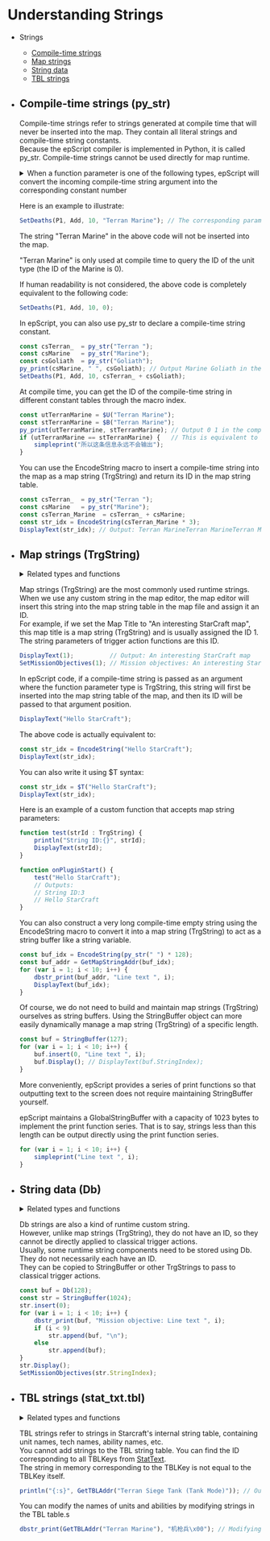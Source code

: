 # Understanding Strings

- Strings
    - [Compile-time strings](#compile-time-strings-py_str)
    - [Map strings](#map-strings-trgstring)
    - [String data](#string-data-db)
    - [TBL strings](#tbl-strings-stat_txttbl)

- ## Compile-time strings (py_str)

    Compile-time strings refer to strings generated at compile time that will never be inserted into the map. They contain all literal strings and compile-time string constants.   
    Because the epScript compiler is implemented in Python, it is called py_str. Compile-time strings cannot be used directly for map runtime.  

    <details><summary>When a function parameter is one of the following types, epScript will convert the incoming compile-time string argument into the corresponding constant number</summary>

    - [TrgUnit](Constants-Reference/TrgUnit.md)  
    - [TrgLocation](Constants-Reference.md#trglocation)  
    - [TrgSwitch](Constants-Reference.md#trgswitch)  
    - [TrgAIScript](Constants-Reference/TrgAIScript.md)  
    - [Weapon](Constants-Reference/Weapon.md)  
    - [Tech](Constants-Reference/Tech.md)  
    - [Upgrade](Constants-Reference/Upgrade.md)  
    - [UnitOrder](Constants-Reference/UnitOrder.md)  
    - [Flingy](Constants-Reference/Flingy.md)  
    - [Image](Constants-Reference/Image.md)  
    - [Icon](Constants-Reference/Icon.md)  
    - [Iscript](Constants-Reference/Iscript.md)  
    - [Portrait](Constants-Reference/Portrait.md)  
    - [Sprites](Constants-Reference/Sprites.md)  
    - [StatText](Constants-Reference/StatText.md)  
    </details>

    Here is an example to illustrate:

    ```JavaScript
    SetDeaths(P1, Add, 10, "Terran Marine"); // The corresponding parameter type of the SetDeaths action is TrgUnit, so it will be replaced with the integer ID in the TrgUnit table at compile time 
    ```

    The string "Terran Marine" in the above code will not be inserted into the map. 

    "Terran Marine" is only used at compile time to query the ID of the unit type (the ID of the Marine is 0).

    If human readability is not considered, the above code is completely equivalent to the following code:

    ```JavaScript
    SetDeaths(P1, Add, 10, 0);
    ```

    In epScript, you can also use py_str to declare a compile-time string constant.

    ```JavaScript
    const csTerran_  = py_str("Terran ");
    const csMarine   = py_str("Marine");
    const csGoliath  = py_str("Goliath");
    py_print(csMarine, " ", csGoliath); // Output Marine Goliath in the compile-time CLI
    SetDeaths(P1, Add, 10, csTerran_ + csGoliath);
    ```

     At compile time, you can get the ID of the compile-time string in different constant tables through the macro index.

    ```JavaScript
    const utTerranMarine = $U("Terran Marine");
    const stTerranMarine = $B("Terran Marine");
    py_print(utTerranMarine, stTerranMarine); // Output 0 1 in the compile-time CLI
    if (utTerranMarine == stTerranMarine) {   // This is equivalent to if (0 == 1) {
        simpleprint("所以这条信息永远不会输出");
    }
    ```

    You can use the EncodeString macro to insert a compile-time string into the map as a map string (TrgString) and return its ID in the map string table.

    ```JavaScript
    const csTerran_  = py_str("Terran ");
    const csMarine   = py_str("Marine");
    const csTerran_Marine  = csTerran_ + csMarine;
    const str_idx = EncodeString(csTerran_Marine * 3);
    DisplayText(str_idx); // Output: Terran MarineTerran MarineTerran Marine
    ```



- ## Map strings (TrgString)

    <details><summary>Related types and functions</summary>

    - TrgString
    - StringBuffer
    - $T(cstr : [literal](Syntax.md#literal-strings))
    - EncodeString(cstr: py_str)
    - GetStringIndex(cstr: py_str)
    - GetMapStringAddr(str: TrgString)
    </details>
    
    Map strings (TrgString) are the most commonly used runtime strings.  
    When we use any custom string in the map editor, the map editor will insert this string into the map string table in the map file and assign it an ID.   
    For example, if we set the Map Title to "An interesting StarCraft map", this map title is a map string (TrgString) and is usually assigned the ID 1.  
    The string parameters of trigger action functions are this ID.  

    ```JavaScript
    DisplayText(1);          // Output: An interesting StarCraft map 
    SetMissionObjectives(1); // Mission objectives: An interesting StarCraft map
    ```

    In epScript code, if a compile-time string is passed as an argument where the function parameter type is TrgString, this string will first be inserted into the map string table of the map, and then its ID will be passed to that argument position.

    ```JavaScript
    DisplayText("Hello StarCraft");
    ```

    The above code is actually equivalent to:

    ```JavaScript
    const str_idx = EncodeString("Hello StarCraft");
    DisplayText(str_idx);
    ```

    You can also write it using $T syntax:

    ```JavaScript
    const str_idx = $T("Hello StarCraft");
    DisplayText(str_idx);
    ```

    Here is an example of a custom function that accepts map string parameters:

    ```JavaScript
    function test(strId : TrgString) {
        println("String ID:{}", strId);
        DisplayText(strId);
    }

    function onPluginStart() {
        test("Hello StarCraft");
        // Outputs:
        // String ID:3 
        // Hello StarCraft
    }
    ```

    You can also construct a very long compile-time empty string using the EncodeString macro to convert it into a map string (TrgString) to act as a string buffer like a string variable.

    ```JavaScript
    const buf_idx = EncodeString(py_str(" ") * 128);
    const buf_addr = GetMapStringAddr(buf_idx);
    for (var i = 1; i < 10; i++) {
        dbstr_print(buf_addr, "Line text ", i);
        DisplayText(buf_idx);
    }
    ```

    Of course, we do not need to build and maintain map strings (TrgString) ourselves as string buffers. Using the StringBuffer object can more easily dynamically manage a map string (TrgString) of a specific length.

    ```JavaScript
    const buf = StringBuffer(127);
    for (var i = 1; i < 10; i++) {
        buf.insert(0, "Line text ", i);
        buf.Display(); // DisplayText(buf.StringIndex);
    }
    ```

    More conveniently, epScript provides a series of print functions so that outputting text to the screen does not require maintaining StringBuffer yourself. 

    epScript maintains a GlobalStringBuffer with a capacity of 1023 bytes to implement the print function series. That is to say, strings less than this length can be output directly using the print function series.

    ```JavaScript
    for (var i = 1; i < 10; i++) {
        simpleprint("Line text ", i);
    }
    ```



- ## String data (Db)
    <details><summary>Related types and functions</summary>

    - Db  
    - dbstr_addstr(dst, src)  
    - dbstr_addstr_epd(dst, srcepd)  
    - dbstr_adddw(dst, number)  
    - dbstr_addptr(dst, ptr)  
    - dbstr_print(dst, *args)  
    - sprintf(dst, format_string, *args)  
    </details>

    Db strings are also a kind of runtime custom string.  
    However, unlike map strings (TrgString), they do not have an ID, so they cannot be directly applied to classical trigger actions.  
    Usually, some runtime string components need to be stored using Db. They do not necessarily each have an ID.  
    They can be copied to StringBuffer or other TrgStrings to pass to classical trigger actions.  

    ```JavaScript
    const buf = Db(128);
    const str = StringBuffer(1024);
    str.insert(0);
    for (var i = 1; i < 10; i++) {
        dbstr_print(buf, "Mission objective: Line text ", i);
        if (i < 9)
            str.append(buf, "\n");
        else
            str.append(buf);
    }
    str.Display();
    SetMissionObjectives(str.StringIndex);
    ```



- ## TBL strings (stat_txt.tbl)
    <details><summary>Related types and functions</summary>
    
    - $B([TBLKey](Constants-Reference/StatText.md) : [literal](Syntax.md#literal-strings))
    - EncodeTBL([TBLKey](Constants-Reference/StatText.md) : py_str)
    - GetTBLAddr([TBLKey](Constants-Reference/StatText.md))
    - settbl([TBLKey](Constants-Reference/StatText.md), offset, *args)
    - settbl2([TBLKey](Constants-Reference/StatText.md), offset, *args)
    </details>

    TBL strings refer to strings in Starcraft's internal string table, containing unit names, tech names, ability names, etc.   
    You cannot add strings to the TBL string table. You can find the ID corresponding to all TBLKeys from [StatText](Constants-Reference/StatText.md).  
    The string in memory corresponding to the TBLKey is not equal to the TBLKey itself.  

    ```JavaScript
    println("{:s}", GetTBLAddr("Terran Siege Tank (Tank Mode)")); // Output：Terran Siege Tank
    ```

    You can modify the names of units and abilities by modifying strings in the TBL table.s

    ```JavaScript
    dbstr_print(GetTBLAddr("Terran Marine"), "机枪兵\x00"); // Modifying tbl will cause localization to fail. All unit and ability names that have not been modified will become English. Strongly not recommended to modify tbl.
    ```

    

  



